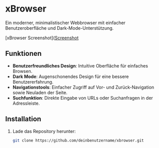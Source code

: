 # xBrowser

Ein moderner, minimalistischer Webbrowser mit einfacher Benutzeroberfläche und Dark-Mode-Unterstützung.

[xBrowser Screenshot]([Screenshot](https://github.com/user-attachments/assets/024e9cb8-18d5-418a-b03d-54ba07875bb0)

## Funktionen
- **Benutzerfreundliches Design**: Intuitive Oberfläche für einfaches Browsen.
- **Dark Mode**: Augenschonendes Design für eine bessere Benutzererfahrung.
- **Navigationstools**: Einfacher Zugriff auf Vor- und Zurück-Navigation sowie Neuladen der Seite.
- **Suchfunktion**: Direkte Eingabe von URLs oder Suchanfragen in der Adressleiste.

## Installation
1. Lade das Repository herunter:
   ```bash
   git clone https://github.com/deinbenutzername/xbrowser.git

